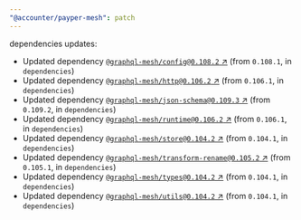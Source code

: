 ```yaml
---
"@accounter/payper-mesh": patch
---
```

dependencies updates:
  - Updated dependency [`@graphql-mesh/config@0.108.2` ↗︎](https://www.npmjs.com/package/@graphql-mesh/config/v/0.108.2) (from `0.108.1`, in `dependencies`)
  - Updated dependency [`@graphql-mesh/http@0.106.2` ↗︎](https://www.npmjs.com/package/@graphql-mesh/http/v/0.106.2) (from `0.106.1`, in `dependencies`)
  - Updated dependency [`@graphql-mesh/json-schema@0.109.3` ↗︎](https://www.npmjs.com/package/@graphql-mesh/json-schema/v/0.109.3) (from `0.109.2`, in `dependencies`)
  - Updated dependency [`@graphql-mesh/runtime@0.106.2` ↗︎](https://www.npmjs.com/package/@graphql-mesh/runtime/v/0.106.2) (from `0.106.1`, in `dependencies`)
  - Updated dependency [`@graphql-mesh/store@0.104.2` ↗︎](https://www.npmjs.com/package/@graphql-mesh/store/v/0.104.2) (from `0.104.1`, in `dependencies`)
  - Updated dependency [`@graphql-mesh/transform-rename@0.105.2` ↗︎](https://www.npmjs.com/package/@graphql-mesh/transform-rename/v/0.105.2) (from `0.105.1`, in `dependencies`)
  - Updated dependency [`@graphql-mesh/types@0.104.2` ↗︎](https://www.npmjs.com/package/@graphql-mesh/types/v/0.104.2) (from `0.104.1`, in `dependencies`)
  - Updated dependency [`@graphql-mesh/utils@0.104.2` ↗︎](https://www.npmjs.com/package/@graphql-mesh/utils/v/0.104.2) (from `0.104.1`, in `dependencies`)
